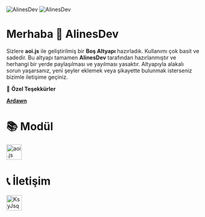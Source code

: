 ![AlinesDev](https://i.imgur.com/XSA5Jmu.jpeg)
![AlinesDev](https://i.imgur.com/My5Ny8d.png)
# Merhaba 👋 AlinesDev
Sizlere **aoi.js** ile geliştirilmiş bir **Boş Altyapı** hazırladık. Kullanımı çok basit ve sadedir. Bu altyapı tamamen **AlinesDev** tarafından hazırlanmıştır ve herhangi bir yerde paylaşılması ve yayılması yasaktır. Altyapıyla alakalı sorun yaşarsanız, yeni şeyler eklemek veya şikayette bulunmak isterseniz bizimle iletişime geçiniz.

🎉 **Özel Teşekkürler**

**[Ardawn](https://github.com/ardawn9)**

# 📚 Modül
<p align="left"> <a href="https://aoi.js.org/" target="_blank" rel="noreferrer"> <img src="https://avatars.githubusercontent.com/u/83202021?s=200&v=4" alt="aoi.js" width="40" height="40"/> </a>
</p>

# 📞 İletişim
<p align="left">
<a href="https://discord.gg/KsyJsquuyC" target="blank"><img align="center" src="https://www.svgrepo.com/show/353655/discord-icon.svg" alt="KsyJsquuyC" height="40" width="40" /></a>
</p>
